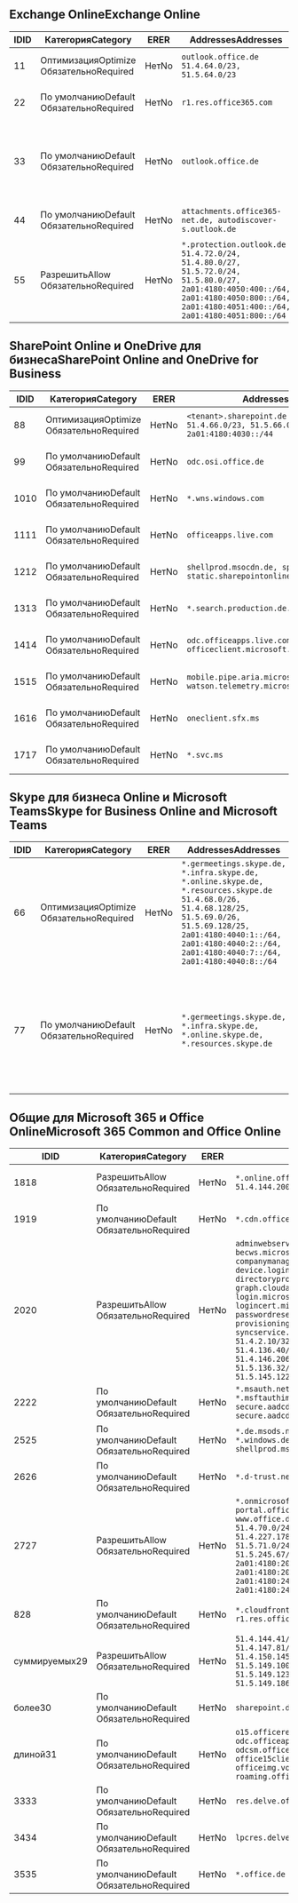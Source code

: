 <!--THIS FILE IS AUTOMATICALLY GENERATED. MANUAL CHANGES WILL BE OVERWRITTEN.-->
<!--Please contact the Office 365 Endpoints team with any questions.-->
<!--Germany endpoints version 2020070800-->
<!--File generated 2020-10-07 14:02:18.8463-->

## <a name="exchange-online"></a><span data-ttu-id="4ad01-101">Exchange Online</span><span class="sxs-lookup"><span data-stu-id="4ad01-101">Exchange Online</span></span>

<span data-ttu-id="4ad01-102">ID</span><span class="sxs-lookup"><span data-stu-id="4ad01-102">ID</span></span> | <span data-ttu-id="4ad01-103">Категория</span><span class="sxs-lookup"><span data-stu-id="4ad01-103">Category</span></span> | <span data-ttu-id="4ad01-104">ER</span><span class="sxs-lookup"><span data-stu-id="4ad01-104">ER</span></span> | <span data-ttu-id="4ad01-105">Addresses</span><span class="sxs-lookup"><span data-stu-id="4ad01-105">Addresses</span></span> | <span data-ttu-id="4ad01-106">Порты</span><span class="sxs-lookup"><span data-stu-id="4ad01-106">Ports</span></span>
-- | -------------------- | -- | ----------------------------------------------------------------------------------------------------------------------------------------------------------------------------------------- | -------------------------------
<span data-ttu-id="4ad01-107">1</span><span class="sxs-lookup"><span data-stu-id="4ad01-107">1</span></span> | <span data-ttu-id="4ad01-108">Оптимизация</span><span class="sxs-lookup"><span data-stu-id="4ad01-108">Optimize</span></span><BR><span data-ttu-id="4ad01-109">Обязательно</span><span class="sxs-lookup"><span data-stu-id="4ad01-109">Required</span></span> | <span data-ttu-id="4ad01-110">Нет</span><span class="sxs-lookup"><span data-stu-id="4ad01-110">No</span></span> | `outlook.office.de`<BR>`51.4.64.0/23, 51.5.64.0/23` | <span data-ttu-id="4ad01-111">**TCP:** 443, 80</span><span class="sxs-lookup"><span data-stu-id="4ad01-111">**TCP:** 443, 80</span></span>
<span data-ttu-id="4ad01-112">2</span><span class="sxs-lookup"><span data-stu-id="4ad01-112">2</span></span> | <span data-ttu-id="4ad01-113">По умолчанию</span><span class="sxs-lookup"><span data-stu-id="4ad01-113">Default</span></span><BR><span data-ttu-id="4ad01-114">Обязательно</span><span class="sxs-lookup"><span data-stu-id="4ad01-114">Required</span></span> | <span data-ttu-id="4ad01-115">Нет</span><span class="sxs-lookup"><span data-stu-id="4ad01-115">No</span></span> | `r1.res.office365.com` | <span data-ttu-id="4ad01-116">**TCP:** 443, 80</span><span class="sxs-lookup"><span data-stu-id="4ad01-116">**TCP:** 443, 80</span></span>
<span data-ttu-id="4ad01-117">3</span><span class="sxs-lookup"><span data-stu-id="4ad01-117">3</span></span> | <span data-ttu-id="4ad01-118">По умолчанию</span><span class="sxs-lookup"><span data-stu-id="4ad01-118">Default</span></span><BR><span data-ttu-id="4ad01-119">Обязательно</span><span class="sxs-lookup"><span data-stu-id="4ad01-119">Required</span></span> | <span data-ttu-id="4ad01-120">Нет</span><span class="sxs-lookup"><span data-stu-id="4ad01-120">No</span></span> | `outlook.office.de` | <span data-ttu-id="4ad01-121">**TCP:** 143, 25, 587, 993, 995</span><span class="sxs-lookup"><span data-stu-id="4ad01-121">**TCP:** 143, 25, 587, 993, 995</span></span>
<span data-ttu-id="4ad01-122">4</span><span class="sxs-lookup"><span data-stu-id="4ad01-122">4</span></span> | <span data-ttu-id="4ad01-123">По умолчанию</span><span class="sxs-lookup"><span data-stu-id="4ad01-123">Default</span></span><BR><span data-ttu-id="4ad01-124">Обязательно</span><span class="sxs-lookup"><span data-stu-id="4ad01-124">Required</span></span> | <span data-ttu-id="4ad01-125">Нет</span><span class="sxs-lookup"><span data-stu-id="4ad01-125">No</span></span> | `attachments.office365-net.de, autodiscover-s.outlook.de` | <span data-ttu-id="4ad01-126">**TCP:** 443, 80</span><span class="sxs-lookup"><span data-stu-id="4ad01-126">**TCP:** 443, 80</span></span>
<span data-ttu-id="4ad01-127">5</span><span class="sxs-lookup"><span data-stu-id="4ad01-127">5</span></span> | <span data-ttu-id="4ad01-128">Разрешить</span><span class="sxs-lookup"><span data-stu-id="4ad01-128">Allow</span></span><BR><span data-ttu-id="4ad01-129">Обязательно</span><span class="sxs-lookup"><span data-stu-id="4ad01-129">Required</span></span> | <span data-ttu-id="4ad01-130">Нет</span><span class="sxs-lookup"><span data-stu-id="4ad01-130">No</span></span> | `*.protection.outlook.de`<BR>`51.4.72.0/24, 51.4.80.0/27, 51.5.72.0/24, 51.5.80.0/27, 2a01:4180:4050:400::/64, 2a01:4180:4050:800::/64, 2a01:4180:4051:400::/64, 2a01:4180:4051:800::/64` | <span data-ttu-id="4ad01-131">**TCP:** 25, 443</span><span class="sxs-lookup"><span data-stu-id="4ad01-131">**TCP:** 25, 443</span></span>

## <a name="sharepoint-online-and-onedrive-for-business"></a><span data-ttu-id="4ad01-132">SharePoint Online и OneDrive для бизнеса</span><span class="sxs-lookup"><span data-stu-id="4ad01-132">SharePoint Online and OneDrive for Business</span></span>

<span data-ttu-id="4ad01-133">ID</span><span class="sxs-lookup"><span data-stu-id="4ad01-133">ID</span></span> | <span data-ttu-id="4ad01-134">Категория</span><span class="sxs-lookup"><span data-stu-id="4ad01-134">Category</span></span> | <span data-ttu-id="4ad01-135">ER</span><span class="sxs-lookup"><span data-stu-id="4ad01-135">ER</span></span> | <span data-ttu-id="4ad01-136">Addresses</span><span class="sxs-lookup"><span data-stu-id="4ad01-136">Addresses</span></span> | <span data-ttu-id="4ad01-137">Порты</span><span class="sxs-lookup"><span data-stu-id="4ad01-137">Ports</span></span>
-- | -------------------- | -- | ------------------------------------------------------------------------------ | ----------------
<span data-ttu-id="4ad01-138">8</span><span class="sxs-lookup"><span data-stu-id="4ad01-138">8</span></span> | <span data-ttu-id="4ad01-139">Оптимизация</span><span class="sxs-lookup"><span data-stu-id="4ad01-139">Optimize</span></span><BR><span data-ttu-id="4ad01-140">Обязательно</span><span class="sxs-lookup"><span data-stu-id="4ad01-140">Required</span></span> | <span data-ttu-id="4ad01-141">Нет</span><span class="sxs-lookup"><span data-stu-id="4ad01-141">No</span></span> | `<tenant>.sharepoint.de`<BR>`51.4.66.0/23, 51.5.66.0/23, 2a01:4180:4030::/44` | <span data-ttu-id="4ad01-142">**TCP:** 443, 80</span><span class="sxs-lookup"><span data-stu-id="4ad01-142">**TCP:** 443, 80</span></span>
<span data-ttu-id="4ad01-143">9</span><span class="sxs-lookup"><span data-stu-id="4ad01-143">9</span></span> | <span data-ttu-id="4ad01-144">По умолчанию</span><span class="sxs-lookup"><span data-stu-id="4ad01-144">Default</span></span><BR><span data-ttu-id="4ad01-145">Обязательно</span><span class="sxs-lookup"><span data-stu-id="4ad01-145">Required</span></span> | <span data-ttu-id="4ad01-146">Нет</span><span class="sxs-lookup"><span data-stu-id="4ad01-146">No</span></span> | `odc.osi.office.de` | <span data-ttu-id="4ad01-147">**TCP:** 443, 80</span><span class="sxs-lookup"><span data-stu-id="4ad01-147">**TCP:** 443, 80</span></span>
<span data-ttu-id="4ad01-148">10</span><span class="sxs-lookup"><span data-stu-id="4ad01-148">10</span></span> | <span data-ttu-id="4ad01-149">По умолчанию</span><span class="sxs-lookup"><span data-stu-id="4ad01-149">Default</span></span><BR><span data-ttu-id="4ad01-150">Обязательно</span><span class="sxs-lookup"><span data-stu-id="4ad01-150">Required</span></span> | <span data-ttu-id="4ad01-151">Нет</span><span class="sxs-lookup"><span data-stu-id="4ad01-151">No</span></span> | `*.wns.windows.com` | <span data-ttu-id="4ad01-152">**TCP:** 443, 80</span><span class="sxs-lookup"><span data-stu-id="4ad01-152">**TCP:** 443, 80</span></span>
<span data-ttu-id="4ad01-153">11</span><span class="sxs-lookup"><span data-stu-id="4ad01-153">11</span></span> | <span data-ttu-id="4ad01-154">По умолчанию</span><span class="sxs-lookup"><span data-stu-id="4ad01-154">Default</span></span><BR><span data-ttu-id="4ad01-155">Обязательно</span><span class="sxs-lookup"><span data-stu-id="4ad01-155">Required</span></span> | <span data-ttu-id="4ad01-156">Нет</span><span class="sxs-lookup"><span data-stu-id="4ad01-156">No</span></span> | `officeapps.live.com` | <span data-ttu-id="4ad01-157">**TCP:** 443, 80</span><span class="sxs-lookup"><span data-stu-id="4ad01-157">**TCP:** 443, 80</span></span>
<span data-ttu-id="4ad01-158">12</span><span class="sxs-lookup"><span data-stu-id="4ad01-158">12</span></span> | <span data-ttu-id="4ad01-159">По умолчанию</span><span class="sxs-lookup"><span data-stu-id="4ad01-159">Default</span></span><BR><span data-ttu-id="4ad01-160">Обязательно</span><span class="sxs-lookup"><span data-stu-id="4ad01-160">Required</span></span> | <span data-ttu-id="4ad01-161">Нет</span><span class="sxs-lookup"><span data-stu-id="4ad01-161">No</span></span> | `shellprod.msocdn.de, spoprod-a.akamaihd.net, static.sharepointonline.com` | <span data-ttu-id="4ad01-162">**TCP:** 443, 80</span><span class="sxs-lookup"><span data-stu-id="4ad01-162">**TCP:** 443, 80</span></span>
<span data-ttu-id="4ad01-163">13</span><span class="sxs-lookup"><span data-stu-id="4ad01-163">13</span></span> | <span data-ttu-id="4ad01-164">По умолчанию</span><span class="sxs-lookup"><span data-stu-id="4ad01-164">Default</span></span><BR><span data-ttu-id="4ad01-165">Обязательно</span><span class="sxs-lookup"><span data-stu-id="4ad01-165">Required</span></span> | <span data-ttu-id="4ad01-166">Нет</span><span class="sxs-lookup"><span data-stu-id="4ad01-166">No</span></span> | `*.search.production.de.azuretrafficmanager.de` | <span data-ttu-id="4ad01-167">**TCP:** 443</span><span class="sxs-lookup"><span data-stu-id="4ad01-167">**TCP:** 443</span></span>
<span data-ttu-id="4ad01-168">14</span><span class="sxs-lookup"><span data-stu-id="4ad01-168">14</span></span> | <span data-ttu-id="4ad01-169">По умолчанию</span><span class="sxs-lookup"><span data-stu-id="4ad01-169">Default</span></span><BR><span data-ttu-id="4ad01-170">Обязательно</span><span class="sxs-lookup"><span data-stu-id="4ad01-170">Required</span></span> | <span data-ttu-id="4ad01-171">Нет</span><span class="sxs-lookup"><span data-stu-id="4ad01-171">No</span></span> | `odc.officeapps.live.com, officeclient.microsoft.com` | <span data-ttu-id="4ad01-172">**TCP:** 443, 80</span><span class="sxs-lookup"><span data-stu-id="4ad01-172">**TCP:** 443, 80</span></span>
<span data-ttu-id="4ad01-173">15</span><span class="sxs-lookup"><span data-stu-id="4ad01-173">15</span></span> | <span data-ttu-id="4ad01-174">По умолчанию</span><span class="sxs-lookup"><span data-stu-id="4ad01-174">Default</span></span><BR><span data-ttu-id="4ad01-175">Обязательно</span><span class="sxs-lookup"><span data-stu-id="4ad01-175">Required</span></span> | <span data-ttu-id="4ad01-176">Нет</span><span class="sxs-lookup"><span data-stu-id="4ad01-176">No</span></span> | `mobile.pipe.aria.microsoft.com, ssw.live.com, watson.telemetry.microsoft.com` | <span data-ttu-id="4ad01-177">**TCP:** 443, 80</span><span class="sxs-lookup"><span data-stu-id="4ad01-177">**TCP:** 443, 80</span></span>
<span data-ttu-id="4ad01-178">16</span><span class="sxs-lookup"><span data-stu-id="4ad01-178">16</span></span> | <span data-ttu-id="4ad01-179">По умолчанию</span><span class="sxs-lookup"><span data-stu-id="4ad01-179">Default</span></span><BR><span data-ttu-id="4ad01-180">Обязательно</span><span class="sxs-lookup"><span data-stu-id="4ad01-180">Required</span></span> | <span data-ttu-id="4ad01-181">Нет</span><span class="sxs-lookup"><span data-stu-id="4ad01-181">No</span></span> | `oneclient.sfx.ms` | <span data-ttu-id="4ad01-182">**TCP:** 443, 80</span><span class="sxs-lookup"><span data-stu-id="4ad01-182">**TCP:** 443, 80</span></span>
<span data-ttu-id="4ad01-183">17</span><span class="sxs-lookup"><span data-stu-id="4ad01-183">17</span></span> | <span data-ttu-id="4ad01-184">По умолчанию</span><span class="sxs-lookup"><span data-stu-id="4ad01-184">Default</span></span><BR><span data-ttu-id="4ad01-185">Обязательно</span><span class="sxs-lookup"><span data-stu-id="4ad01-185">Required</span></span> | <span data-ttu-id="4ad01-186">Нет</span><span class="sxs-lookup"><span data-stu-id="4ad01-186">No</span></span> | `*.svc.ms` | <span data-ttu-id="4ad01-187">**TCP:** 443, 80</span><span class="sxs-lookup"><span data-stu-id="4ad01-187">**TCP:** 443, 80</span></span>

## <a name="skype-for-business-online-and-microsoft-teams"></a><span data-ttu-id="4ad01-188">Skype для бизнеса Online и Microsoft Teams</span><span class="sxs-lookup"><span data-stu-id="4ad01-188">Skype for Business Online and Microsoft Teams</span></span>

<span data-ttu-id="4ad01-189">ID</span><span class="sxs-lookup"><span data-stu-id="4ad01-189">ID</span></span> | <span data-ttu-id="4ad01-190">Категория</span><span class="sxs-lookup"><span data-stu-id="4ad01-190">Category</span></span> | <span data-ttu-id="4ad01-191">ER</span><span class="sxs-lookup"><span data-stu-id="4ad01-191">ER</span></span> | <span data-ttu-id="4ad01-192">Addresses</span><span class="sxs-lookup"><span data-stu-id="4ad01-192">Addresses</span></span> | <span data-ttu-id="4ad01-193">Порты</span><span class="sxs-lookup"><span data-stu-id="4ad01-193">Ports</span></span>
-- | -------------------- | -- | ----------------------------------------------------------------------------------------------------------------------------------------------------------------------------------------------------------------------------------------------- | --------------------------------------------------
<span data-ttu-id="4ad01-194">6</span><span class="sxs-lookup"><span data-stu-id="4ad01-194">6</span></span> | <span data-ttu-id="4ad01-195">Оптимизация</span><span class="sxs-lookup"><span data-stu-id="4ad01-195">Optimize</span></span><BR><span data-ttu-id="4ad01-196">Обязательно</span><span class="sxs-lookup"><span data-stu-id="4ad01-196">Required</span></span> | <span data-ttu-id="4ad01-197">Нет</span><span class="sxs-lookup"><span data-stu-id="4ad01-197">No</span></span> | `*.germeetings.skype.de, *.infra.skype.de, *.online.skype.de, *.resources.skype.de`<BR>`51.4.68.0/26, 51.4.68.128/25, 51.5.69.0/26, 51.5.69.128/25, 2a01:4180:4040:1::/64, 2a01:4180:4040:2::/64, 2a01:4180:4040:7::/64, 2a01:4180:4040:8::/64` | <span data-ttu-id="4ad01-198">**TCP:** 443, 80</span><span class="sxs-lookup"><span data-stu-id="4ad01-198">**TCP:** 443, 80</span></span><BR><span data-ttu-id="4ad01-199">**UDP:** 3478</span><span class="sxs-lookup"><span data-stu-id="4ad01-199">**UDP:** 3478</span></span>
<span data-ttu-id="4ad01-200">7</span><span class="sxs-lookup"><span data-stu-id="4ad01-200">7</span></span> | <span data-ttu-id="4ad01-201">По умолчанию</span><span class="sxs-lookup"><span data-stu-id="4ad01-201">Default</span></span><BR><span data-ttu-id="4ad01-202">Обязательно</span><span class="sxs-lookup"><span data-stu-id="4ad01-202">Required</span></span> | <span data-ttu-id="4ad01-203">Нет</span><span class="sxs-lookup"><span data-stu-id="4ad01-203">No</span></span> | `*.germeetings.skype.de, *.infra.skype.de, *.online.skype.de, *.resources.skype.de` | <span data-ttu-id="4ad01-204">**TCP:** 5061, 50000–59999</span><span class="sxs-lookup"><span data-stu-id="4ad01-204">**TCP:** 5061, 50000-59999</span></span><BR><span data-ttu-id="4ad01-205">**UDP:** 50000–59999</span><span class="sxs-lookup"><span data-stu-id="4ad01-205">**UDP:** 50000-59999</span></span>

## <a name="microsoft-365-common-and-office-online"></a><span data-ttu-id="4ad01-206">Общие для Microsoft 365 и Office Online</span><span class="sxs-lookup"><span data-stu-id="4ad01-206">Microsoft 365 Common and Office Online</span></span>

<span data-ttu-id="4ad01-207">ID</span><span class="sxs-lookup"><span data-stu-id="4ad01-207">ID</span></span> | <span data-ttu-id="4ad01-208">Категория</span><span class="sxs-lookup"><span data-stu-id="4ad01-208">Category</span></span> | <span data-ttu-id="4ad01-209">ER</span><span class="sxs-lookup"><span data-stu-id="4ad01-209">ER</span></span> | <span data-ttu-id="4ad01-210">Addresses</span><span class="sxs-lookup"><span data-stu-id="4ad01-210">Addresses</span></span> | <span data-ttu-id="4ad01-211">Порты</span><span class="sxs-lookup"><span data-stu-id="4ad01-211">Ports</span></span>
-- | ------------------- | -- | -------------------------------------------------------------------------------------------------------------------------------------------------------------------------------------------------------------------------------------------------------------------------------------------------------------------------------------------------------------------------------------------------------------------------------------------------------------------------------------------------------------------------------------------------------------------------------------------------------------------------- | ----------------
<span data-ttu-id="4ad01-212">18</span><span class="sxs-lookup"><span data-stu-id="4ad01-212">18</span></span> | <span data-ttu-id="4ad01-213">Разрешить</span><span class="sxs-lookup"><span data-stu-id="4ad01-213">Allow</span></span><BR><span data-ttu-id="4ad01-214">Обязательно</span><span class="sxs-lookup"><span data-stu-id="4ad01-214">Required</span></span> | <span data-ttu-id="4ad01-215">Нет</span><span class="sxs-lookup"><span data-stu-id="4ad01-215">No</span></span> | `*.online.office.de`<BR>`51.4.144.200/32, 51.5.149.3/32, 51.18.16.0/23` | <span data-ttu-id="4ad01-216">**TCP:** 443</span><span class="sxs-lookup"><span data-stu-id="4ad01-216">**TCP:** 443</span></span>
<span data-ttu-id="4ad01-217">19</span><span class="sxs-lookup"><span data-stu-id="4ad01-217">19</span></span> | <span data-ttu-id="4ad01-218">По умолчанию</span><span class="sxs-lookup"><span data-stu-id="4ad01-218">Default</span></span><BR><span data-ttu-id="4ad01-219">Обязательно</span><span class="sxs-lookup"><span data-stu-id="4ad01-219">Required</span></span> | <span data-ttu-id="4ad01-220">Нет</span><span class="sxs-lookup"><span data-stu-id="4ad01-220">No</span></span> | `*.cdn.office.net` | <span data-ttu-id="4ad01-221">**TCP:** 443</span><span class="sxs-lookup"><span data-stu-id="4ad01-221">**TCP:** 443</span></span>
<span data-ttu-id="4ad01-222">20</span><span class="sxs-lookup"><span data-stu-id="4ad01-222">20</span></span> | <span data-ttu-id="4ad01-223">Разрешить</span><span class="sxs-lookup"><span data-stu-id="4ad01-223">Allow</span></span><BR><span data-ttu-id="4ad01-224">Обязательно</span><span class="sxs-lookup"><span data-stu-id="4ad01-224">Required</span></span> | <span data-ttu-id="4ad01-225">Нет</span><span class="sxs-lookup"><span data-stu-id="4ad01-225">No</span></span> | `adminwebservice.microsoftonline.de, becws.microsoftonline.de, companymanager.microsoftonline.de, device.login.microsoftonline.de, directoryprovisioning.cloudapi.de, graph.cloudapi.de, graph.microsoft.de, login.microsoftonline.de, logincert.microsoftonline.de, pas.cloudapi.de, passwordreset.activedirectory.microsoftazure.de, provisioningapi.microsoftonline.de, syncservice.microsoftonline.de`<BR>`51.4.2.10/32, 51.4.71.61/32, 51.4.136.38/31, 51.4.136.40/31, 51.4.136.42/32, 51.4.146.38/32, 51.4.146.206/32, 51.5.16.7/32, 51.5.71.22/32, 51.5.136.32/30, 51.5.136.36/32, 51.5.145.29/32, 51.5.145.122/32` | <span data-ttu-id="4ad01-226">**TCP:** 443, 80</span><span class="sxs-lookup"><span data-stu-id="4ad01-226">**TCP:** 443, 80</span></span>
<span data-ttu-id="4ad01-227">22</span><span class="sxs-lookup"><span data-stu-id="4ad01-227">22</span></span> | <span data-ttu-id="4ad01-228">По умолчанию</span><span class="sxs-lookup"><span data-stu-id="4ad01-228">Default</span></span><BR><span data-ttu-id="4ad01-229">Обязательно</span><span class="sxs-lookup"><span data-stu-id="4ad01-229">Required</span></span> | <span data-ttu-id="4ad01-230">Нет</span><span class="sxs-lookup"><span data-stu-id="4ad01-230">No</span></span> | `*.msauth.net, *.msauthimages.de, *.msftauth.net, *.msftauthimages.de, secure.aadcdn.microsoftonline-p.com, secure.aadcdn.microsoftonline-p.de` | <span data-ttu-id="4ad01-231">**TCP:** 443, 80</span><span class="sxs-lookup"><span data-stu-id="4ad01-231">**TCP:** 443, 80</span></span>
<span data-ttu-id="4ad01-232">25</span><span class="sxs-lookup"><span data-stu-id="4ad01-232">25</span></span> | <span data-ttu-id="4ad01-233">По умолчанию</span><span class="sxs-lookup"><span data-stu-id="4ad01-233">Default</span></span><BR><span data-ttu-id="4ad01-234">Обязательно</span><span class="sxs-lookup"><span data-stu-id="4ad01-234">Required</span></span> | <span data-ttu-id="4ad01-235">Нет</span><span class="sxs-lookup"><span data-stu-id="4ad01-235">No</span></span> | `*.de.msods.nsatc.net, *.office.de.akadns.net, *.windows.de.nsatc.net, officehome.msocdn.de, shellprod.msocdn.com` | <span data-ttu-id="4ad01-236">**TCP:** 443, 80</span><span class="sxs-lookup"><span data-stu-id="4ad01-236">**TCP:** 443, 80</span></span>
<span data-ttu-id="4ad01-237">26</span><span class="sxs-lookup"><span data-stu-id="4ad01-237">26</span></span> | <span data-ttu-id="4ad01-238">По умолчанию</span><span class="sxs-lookup"><span data-stu-id="4ad01-238">Default</span></span><BR><span data-ttu-id="4ad01-239">Обязательно</span><span class="sxs-lookup"><span data-stu-id="4ad01-239">Required</span></span> | <span data-ttu-id="4ad01-240">Нет</span><span class="sxs-lookup"><span data-stu-id="4ad01-240">No</span></span> | `*.d-trust.net` | <span data-ttu-id="4ad01-241">**TCP:** 443, 80</span><span class="sxs-lookup"><span data-stu-id="4ad01-241">**TCP:** 443, 80</span></span>
<span data-ttu-id="4ad01-242">27</span><span class="sxs-lookup"><span data-stu-id="4ad01-242">27</span></span> | <span data-ttu-id="4ad01-243">Разрешить</span><span class="sxs-lookup"><span data-stu-id="4ad01-243">Allow</span></span><BR><span data-ttu-id="4ad01-244">Обязательно</span><span class="sxs-lookup"><span data-stu-id="4ad01-244">Required</span></span> | <span data-ttu-id="4ad01-245">Нет</span><span class="sxs-lookup"><span data-stu-id="4ad01-245">No</span></span> | `*.onmicrosoft.de, *.osi.office.de, office.de, portal.office.de, webshell.suite.office.de, www.office.de`<BR>`51.4.70.0/24, 51.4.71.0/24, 51.4.226.115/32, 51.4.227.178/32, 51.4.230.178/32, 51.5.70.0/24, 51.5.71.0/24, 51.5.147.48/32, 51.5.242.163/32, 51.5.245.67/32, 2a01:4180:2001::2/128, 2a01:4180:2001::92/128, 2a01:4180:2001::234/128, 2a01:4180:2001::3b8/128, 2a01:4180:2401::5/128, 2a01:4180:2401::11f/128, 2a01:4180:2401::33b/128, 2a01:4180:2401::55b/128` | <span data-ttu-id="4ad01-246">**TCP:** 443, 80</span><span class="sxs-lookup"><span data-stu-id="4ad01-246">**TCP:** 443, 80</span></span>
<span data-ttu-id="4ad01-247">8</span><span class="sxs-lookup"><span data-stu-id="4ad01-247">28</span></span> | <span data-ttu-id="4ad01-248">По умолчанию</span><span class="sxs-lookup"><span data-stu-id="4ad01-248">Default</span></span><BR><span data-ttu-id="4ad01-249">Обязательно</span><span class="sxs-lookup"><span data-stu-id="4ad01-249">Required</span></span> | <span data-ttu-id="4ad01-250">Нет</span><span class="sxs-lookup"><span data-stu-id="4ad01-250">No</span></span> | `*.cloudfront.net, prod.msocdn.de, r1.res.office365.com, shellprod.msocdn.de` | <span data-ttu-id="4ad01-251">**TCP:** 443, 80</span><span class="sxs-lookup"><span data-stu-id="4ad01-251">**TCP:** 443, 80</span></span>
<span data-ttu-id="4ad01-252">суммируемых</span><span class="sxs-lookup"><span data-stu-id="4ad01-252">29</span></span> | <span data-ttu-id="4ad01-253">Разрешить</span><span class="sxs-lookup"><span data-stu-id="4ad01-253">Allow</span></span><BR><span data-ttu-id="4ad01-254">Обязательно</span><span class="sxs-lookup"><span data-stu-id="4ad01-254">Required</span></span> | <span data-ttu-id="4ad01-255">Нет</span><span class="sxs-lookup"><span data-stu-id="4ad01-255">No</span></span> | `51.4.144.41/32, 51.4.144.174/32, 51.4.145.38/32, 51.4.147.81/32, 51.4.147.233/32, 51.4.148.12/32, 51.4.150.145/32, 51.5.147.242/32, 51.5.149.100/32, 51.5.149.119/32, 51.5.149.123/32, 51.5.149.180/32, 51.5.149.186/32, 51.18.0.0/21` | <span data-ttu-id="4ad01-256">**TCP:** 443, 80</span><span class="sxs-lookup"><span data-stu-id="4ad01-256">**TCP:** 443, 80</span></span>
<span data-ttu-id="4ad01-257">более</span><span class="sxs-lookup"><span data-stu-id="4ad01-257">30</span></span> | <span data-ttu-id="4ad01-258">По умолчанию</span><span class="sxs-lookup"><span data-stu-id="4ad01-258">Default</span></span><BR><span data-ttu-id="4ad01-259">Обязательно</span><span class="sxs-lookup"><span data-stu-id="4ad01-259">Required</span></span> | <span data-ttu-id="4ad01-260">Нет</span><span class="sxs-lookup"><span data-stu-id="4ad01-260">No</span></span> | `sharepoint.de` | <span data-ttu-id="4ad01-261">**TCP:** 443, 80</span><span class="sxs-lookup"><span data-stu-id="4ad01-261">**TCP:** 443, 80</span></span>
<span data-ttu-id="4ad01-262">длиной</span><span class="sxs-lookup"><span data-stu-id="4ad01-262">31</span></span> | <span data-ttu-id="4ad01-263">По умолчанию</span><span class="sxs-lookup"><span data-stu-id="4ad01-263">Default</span></span><BR><span data-ttu-id="4ad01-264">Обязательно</span><span class="sxs-lookup"><span data-stu-id="4ad01-264">Required</span></span> | <span data-ttu-id="4ad01-265">Нет</span><span class="sxs-lookup"><span data-stu-id="4ad01-265">No</span></span> | `o15.officeredir.microsoft.com, odc.officeapps.live.com, odcsm.officeapps.live.com, office.microsoft.com, office15client.microsoft.com, officeimg.vo.msecnd.net, roaming.officeapps.live.com` | <span data-ttu-id="4ad01-266">**TCP:** 443, 80</span><span class="sxs-lookup"><span data-stu-id="4ad01-266">**TCP:** 443, 80</span></span>
<span data-ttu-id="4ad01-267">33</span><span class="sxs-lookup"><span data-stu-id="4ad01-267">33</span></span> | <span data-ttu-id="4ad01-268">По умолчанию</span><span class="sxs-lookup"><span data-stu-id="4ad01-268">Default</span></span><BR><span data-ttu-id="4ad01-269">Обязательно</span><span class="sxs-lookup"><span data-stu-id="4ad01-269">Required</span></span> | <span data-ttu-id="4ad01-270">Нет</span><span class="sxs-lookup"><span data-stu-id="4ad01-270">No</span></span> | `res.delve.office.com` | <span data-ttu-id="4ad01-271">**TCP:** 443</span><span class="sxs-lookup"><span data-stu-id="4ad01-271">**TCP:** 443</span></span>
<span data-ttu-id="4ad01-272">34</span><span class="sxs-lookup"><span data-stu-id="4ad01-272">34</span></span> | <span data-ttu-id="4ad01-273">По умолчанию</span><span class="sxs-lookup"><span data-stu-id="4ad01-273">Default</span></span><BR><span data-ttu-id="4ad01-274">Обязательно</span><span class="sxs-lookup"><span data-stu-id="4ad01-274">Required</span></span> | <span data-ttu-id="4ad01-275">Нет</span><span class="sxs-lookup"><span data-stu-id="4ad01-275">No</span></span> | `lpcres.delve.office.com` | <span data-ttu-id="4ad01-276">**TCP:** 443</span><span class="sxs-lookup"><span data-stu-id="4ad01-276">**TCP:** 443</span></span>
<span data-ttu-id="4ad01-277">35</span><span class="sxs-lookup"><span data-stu-id="4ad01-277">35</span></span> | <span data-ttu-id="4ad01-278">По умолчанию</span><span class="sxs-lookup"><span data-stu-id="4ad01-278">Default</span></span><BR><span data-ttu-id="4ad01-279">Обязательно</span><span class="sxs-lookup"><span data-stu-id="4ad01-279">Required</span></span> | <span data-ttu-id="4ad01-280">Нет</span><span class="sxs-lookup"><span data-stu-id="4ad01-280">No</span></span> | `*.office.de` | <span data-ttu-id="4ad01-281">**TCP:** 443, 80</span><span class="sxs-lookup"><span data-stu-id="4ad01-281">**TCP:** 443, 80</span></span>
